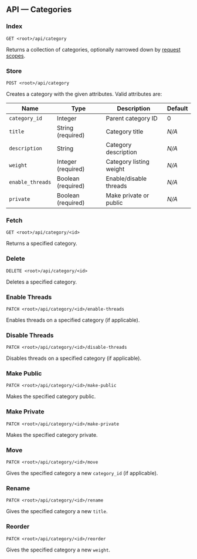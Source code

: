 ## API — Categories

### Index

```
GET <root>/api/category
```

Returns a collection of categories, optionally narrowed down by [request scopes](docs/laravel-forum/3.x/api.request-scopes.md).

### Store

```
POST <root>/api/category
```

Creates a category with the given attributes. Valid attributes are:

| Name             | Type               | Description             | Default |
|------------------|--------------------|-------------------------|---------|
| `category_id`    | Integer            | Parent category ID      | 0       |
| `title`          | String (required)  | Category title          | *N/A*   |
| `description`    | String             | Category description    | *N/A*   |
| `weight`         | Integer (required) | Category listing weight | *N/A*   |
| `enable_threads` | Boolean (required) | Enable/disable threads  | *N/A*   |
| `private`        | Boolean (required) | Make private or public  | *N/A*   |

### Fetch

```
GET <root>/api/category/<id>
```

Returns a specified category.

### Delete

```
DELETE <root>/api/category/<id>
```

Deletes a specified category.

### Enable Threads

```
PATCH <root>/api/category/<id>/enable-threads
```

Enables threads on a specified category (if applicable).

### Disable Threads

```
PATCH <root>/api/category/<id>/disable-threads
```

Disables threads on a specified category (if applicable).

### Make Public

```
PATCH <root>/api/category/<id>/make-public
```

Makes the specified category public.

### Make Private

```
PATCH <root>/api/category/<id>/make-private
```

Makes the specified category private.

### Move

```
PATCH <root>/api/category/<id>/move
```

Gives the specified category a new `category_id` (if applicable).

### Rename

```
PATCH <root>/api/category/<id>/rename
```

Gives the specified category a new `title`.

### Reorder

```
PATCH <root>/api/category/<id>/reorder
```

Gives the specified category a new `weight`.

